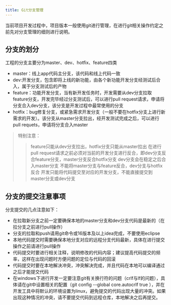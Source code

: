 ```yaml
---
title: Git分支管理
---
```


当前项目开发过程中，项目版本一般使用git进行管理，在进行git相关操作约定之前先对分支管理的细则进行说明。

<!--more-->

## 分支的划分
工程的分支主要分为master、dev、hotfix、feature四类
* master：线上app代码主分支，该代码和线上代码一致
* dev:开发分支，包含即将上线的新功能，由各个新功能开发分支经测试后合入，属于分支测试后的产物
* feature：功能开发分支，当有新开发任务时，开发需要从dev分支拉取feature分支，开发完毕经过分支测试后，可以进行pull request请求，申请将分支合入dev分支，该分支是开发过程中最常使用的分支
* hotfix：bug修复分支，或紧急需求开发分支（一般不要在hotfix分支上进行新需求的开发）。该分支从master分支拉出，经开发测试完成之后，可以进行pull requets，申请将分支合入master
> 特别注意：
>> feature只能从dev分支拉出，hotfix分支只能从master拉出
>> 在进行pull request请求之前必须对当前的开发分支进行反合，即dev分支反合feature分支，master分支反合hotfix分支
>> dev分支会在稳定之后合入master分支
>> 不能将master分支与feature反合，dev分支与hotfix反合
>> 开发只能将代码提交至对应的开发分支，不能直接提交到master分支或dev分支

## 分支的提交注意事项
分支提交的几点注意如下：
* 在拉取新分支之前一定要确保本地的master分支和dev分支代码是最新的（在拉分支之前进行pull操作）
* 分支的拉取和push请用git命令或16版本及以上idea完成，不要使用eclipse
* 本地代码提交时需要确保本地分支对应的远程分支代码最新，具体在进行提交操作之前请进行pull操作
* 代码提交时要进行相关注释，说明修改的代码内容；建议提高代码提交的频率，这样在出现问题时方便问题的定位与代码的回滚
* 代码提交时要在本地解决冲突，冲突解决完成，并且代码在本地可以编译通过之后才能提交代码
* 在windows下进行开发一定要注意git有关换行符的问题（crlf与lf的问题），具体请在git中设置相关的配置（git config --global core.autocrlf true ），并在开发工具中将默认的环境设置为linux，避免提交的代码出现大量的冲突。如果出现这种情况的冲突，请不要提交代码到远程仓库，本地解决之后再提交。